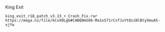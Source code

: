 King Exit

	king_exit_r18_patch_v3.13_+_Crash_Fix.rar
	https://mega.nz/file/kCxX0Lgb#CABQ0mSO6-Ma1xS71rCvfJuYtQsiNlBtyXmuA5-xjYw